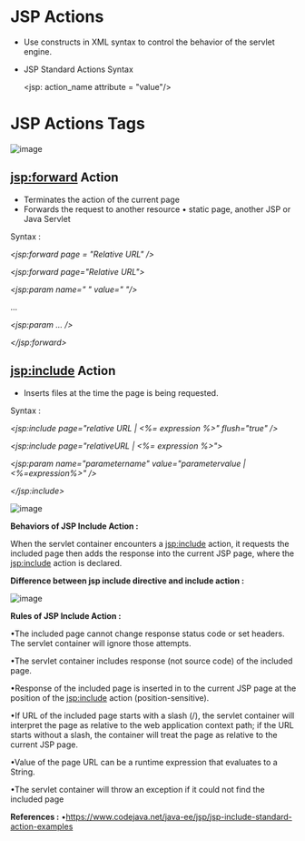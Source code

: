 # JSP Actions

- Use constructs in XML syntax to control the behavior of the servlet engine.
- JSP Standard Actions Syntax

  <jsp: action_name attribute = "value"/>
  
# JSP Actions Tags

![image](https://github.com/PD-Repo-Point/jsp-actions-demo-proj/assets/104901724/030ddf42-84d5-4072-8228-b506b77108d1)

## <jsp:forward> Action

-  Terminates the action of the current page
-  Forwards the request to another resource
    • static page, another JSP or Java Servlet
    
    
Syntax :

*<jsp:forward page = "Relative URL" />*

*<jsp:forward page="Relative URL">* 

*<jsp:param name=" " value=" "/>* 

... 

*<jsp:param ... />*

*</jsp:forward>*


## <jsp:include> Action

- Inserts files at the time the page is being requested.

Syntax : 

*<jsp:include page="relative URL | <%= expression %>" flush="true" />*

*<jsp:include page="relativeURL | <%= expression %>">*

*<jsp:param name="parametername" value="parametervalue | <%=expression%>" />*

*</jsp:include>*

![image](https://github.com/PD-Repo-Point/jsp-actions-demo-proj/assets/104901724/f2c33705-b12f-4f73-8f48-be6e6512b75e)

**Behaviors of JSP Include Action :**

When the servlet container encounters a <jsp:include> action, it requests the included page then adds the 
response into the current JSP page, where the <jsp:include> action is declared.

**Difference between jsp include directive and include action :**

![image](https://github.com/PD-Repo-Point/jsp-actions-demo-proj/assets/104901724/46c9dbe6-696a-4b80-9f8d-ffd8cca63cf8)


**Rules of JSP Include Action :**

•The included page cannot change response status code or set headers. The servlet container will 
ignore those attempts.

•The servlet container includes response (not source code) of the included page.

•Response of the included page is inserted in to the current JSP page at the position of 
the <jsp:include> action (position-sensitive).

•If URL of the included page starts with a slash (/), the servlet container will interpret the page as relative to the web application context path; if the URL starts without a slash, the container will treat the page as relative to the current JSP page.

•Value of the page URL can be a runtime expression that evaluates to a String.

•The servlet container will throw an exception if it could not find the included page


**References :**
•https://www.codejava.net/java-ee/jsp/jsp-include-standard-action-examples







    

